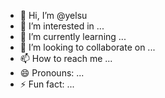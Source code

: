 - 👋 Hi, I’m @yelsu
- 👀 I’m interested in ...
- 🌱 I’m currently learning ...
- 💞️ I’m looking to collaborate on ...
- 📫 How to reach me ...
- 😄 Pronouns: ...
- ⚡ Fun fact: ...

<!---
yelsu/yelsu is a ✨ special ✨ repository because its `README.md` (this file) appears on your GitHub profile.
You can click the Preview link to take a look at your changes.
--->

